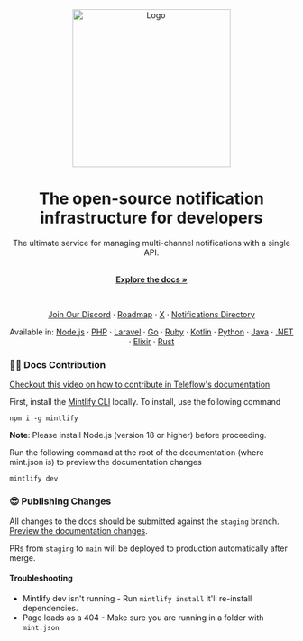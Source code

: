 <div align="center">
  <a href="https://teleflow.khulnasoft.com" target="_blank">
  <picture>
    <source media="(prefers-color-scheme: dark)" srcset="https://user-images.githubusercontent.com/2233092/213641039-220ac15f-f367-4d13-9eaf-56e79433b8c1.png" />
    <img src="https://user-images.githubusercontent.com/2233092/213641043-3bbb3f21-3c53-4e67-afe5-755aeb222159.png" width="280" alt="Logo"/>
  </picture>
  </a>
</div>

<h1 align="center">The open-source notification infrastructure for developers</h1>

<div align="center">
The ultimate service for managing multi-channel notifications with a single API.
</div>

  <p align="center">
    <br />
    <a href="https://docs.teleflow.khulnasoft.com" rel="dofollow"><strong>Explore the docs »</strong></a>
    <br />
 </p>

  <br/>
  
  <p align="center">  
    <a href="https://discord.teleflow.khulnasoft.com">Join Our Discord</a>
    ·
    <a href="https://roadmap.teleflow.khulnasoft.com">Roadmap</a>
    ·
    <a href="https://twitter.com/khulnasoft">X</a>
    ·
    <a href="https://notifications.directory">Notifications Directory</a>
  </p>
  
  <p align="center">
  Available in: <a href="https://github.com/khulnasoft/teleflow/tree/next/packages/node">Node.js</a>
  · <a href="https://github.com/khulnasoft/teleflow-php">PHP</a>
  · <a href="https://github.com/khulnasoft/teleflow-laravel">Laravel</a>
  · <a href="https://github.com/khulnasoft/go-teleflow">Go</a>
  · <a href="https://github.com/khulnasoft/teleflow-ruby">Ruby</a>
  · <a href="https://github.com/khulnasoft/teleflow-kotlin">Kotlin</a>
  · <a href="https://github.com/khulnasoft/teleflow-python">Python</a>
  · <a href="https://github.com/khulnasoft/teleflow-java">Java</a>
  · <a href="https://github.com/khulnasoft/teleflow-dotnet">.NET</a>
  · <a href="https://github.com/khulnasoft/elixir">Elixir</a>
  · <a href="https://github.com/khulnasoft/rust">Rust</a>
  </p>

### 👩‍💻 Docs Contribution

[Checkout this video on how to contribute in Teleflow's documentation](https://www.loom.com/share/1667ee280c2448c7a40838b72b1399af)

First, install the [Mintlify CLI](https://www.npmjs.com/package/mintlify) locally. To install, use the following command

```
npm i -g mintlify
```

**Note**: Please install Node.js (version 18 or higher) before proceeding.

Run the following command at the root of the documentation (where mint.json is) to preview the documentation changes

```
mintlify dev
```

### 😎 Publishing Changes

All changes to the docs should be submitted against the `staging` branch. [Preview the documentation changes](https://teleflow-preview.mintlify.app/introduction).

PRs from `staging` to `main` will be deployed to production automatically after merge.

#### Troubleshooting

- Mintlify dev isn't running - Run `mintlify install` it'll re-install dependencies.
- Page loads as a 404 - Make sure you are running in a folder with `mint.json`
